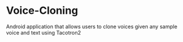 # Voice-Cloning
Android application that allows users to clone voices given any sample voice and text using Tacotron2
